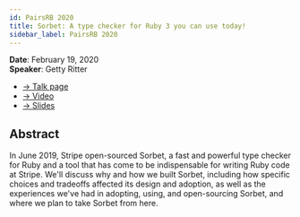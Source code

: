 ```yaml
---
id: PairsRB 2020
title: Sorbet: A type checker for Ruby 3 you can use today!
sidebar_label: PairsRB 2020
---
```


**Date**: February 19, 2020\
**Speaker**: Getty Ritter

- [→ Talk page](https://2020.rubyparis.org/#schedule)
- [→ Video](https://www.youtube.com/watch?v=O154LCbFNOY)
- [→ Slides](https://sorbet.run/talks/PairsRB2020/#/)

## Abstract

In June 2019, Stripe open-sourced Sorbet, a fast and powerful type checker for
Ruby and a tool that has come to be indispensable for writing Ruby code at
Stripe. We'll discuss why and how we built Sorbet, including how specific
choices and tradeoffs affected its design and adoption, as well as the
experiences we've had in adopting, using, and open-sourcing Sorbet, and where we
plan to take Sorbet from here.
